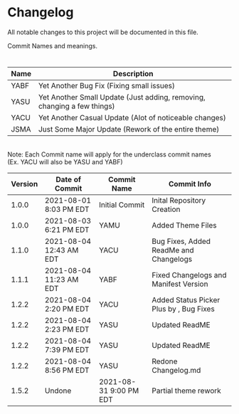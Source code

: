 <h1> Changelog </h1>
<p> All notable changes to this project will be documented in this file. 

Commit Names and meanings. </p>

<h1></h1>

<table class="tg">
<thead>
  <tr>
    <th class="tg-wgsn"><span style="font-weight:bold">Name</span></th>
    <th class="tg-wgsn"><span style="font-weight:bold">Description</span></th>
  </tr>
</thead>
<tbody>
  <tr>
    <td class="tg-wgsn">YABF</td>
    <td class="tg-wgsn">Yet Another Bug Fix (Fixing small issues)</td>
  </tr>
  <tr>
    <td class="tg-wgsn">YASU</td>
    <td class="tg-wgsn">Yet Another Small Update (Just adding, removing, changing a few things)</td>
  </tr>
  <tr>
    <td class="tg-wgsn">YACU</td>
    <td class="tg-wgsn">Yet Another Casual Update (Alot of noticeable changes)</td>
  </tr>
  <tr>
    <td class="tg-gx32">JSMA</td>
    <td class="tg-gx32">Just Some Major Update (Rework of the entire theme)</td>
  </tr>
</tbody>
</table>
<br>
Note: Each Commit name will apply for the underclass commit names <br>
(Ex. YACU will also be YASU and YABF)

<table class="tg">
<thead>
  <tr>
    <th class="tg-0pky">Version</th>
    <th class="tg-0pky">Date of Commit</th>
    <th class="tg-0pky">Commit Name</th>
    <th class="tg-0pky">Commit Info</th>
  </tr>
</thead>
<tbody>
  <tr>
    <td class="tg-0lax">1.0.0</td>
    <td class="tg-0lax">2021-08-01 8:03 PM EDT</td>
    <td class="tg-0lax">Initial Commit</td>
    <td class="tg-0lax">Inital Repository Creation</td>
  </tr>
  <tr>
    <td class="tg-0lax">1.0.0</td>
    <td class="tg-0lax">2021-08-03 6:21 PM EDT</td>
    <td class="tg-0lax">YAMU</td>
    <td class="tg-0lax">Added Theme Files</td>
  </tr>
  <tr>
    <td class="tg-0lax">1.1.0</td>
    <td class="tg-0lax">2021-08-04 12:43 AM EDT</td>
    <td class="tg-0lax">YACU</td>
    <td class="tg-0lax">Bug Fixes, Added ReadMe and Changelogs</td>
  </tr>
  <tr>
    <td class="tg-0lax">1.1.1</td>
    <td class="tg-0lax">2021-08-04 11:23 AM EDT</td>
    <td class="tg-0lax">YABF</td>
    <td class="tg-0lax">Fixed Changelogs and Manifest Version</td>
  </tr>
  <tr>
    <td class="tg-0lax">1.2.2</td>
    <td class="tg-0lax">2021-08-04 2:20 PM EDT</td>
    <td class="tg-0lax">YACU</td>
    <td class="tg-0lax">Added Status Picker Plus by , Bug Fixes</td>
  </tr>
  <tr>
    <td class="tg-0lax">1.2.2</td>
    <td class="tg-0lax">2021-08-04 2:23 PM EDT</td>
    <td class="tg-0lax">YASU</td>
    <td class="tg-0lax">Updated ReadME</td>
  </tr>
  <tr>
    <td class="tg-0lax">1.2.2</td>
    <td class="tg-0lax">2021-08-04 7:39 PM EDT</td>
    <td class="tg-0lax">YASU</td>
    <td class="tg-0lax">Updated ReadME</td>
  </tr>
  <tr>
    <td class="tg-0lax">1.2.2</td>
    <td class="tg-0lax">2021-08-04 8:56 PM EDT</td>
    <td class="tg-0lax">YASU</td>
    <td class="tg-0lax">Redone Changelog.md</td>
  </tr>
    <tr>
    <td class="tg-0lax">1.5.2</td>
    <td class="tg-0lax">Undone</td>
    <td class="tg-0lax">2021-08-31 9:00 PM EDT</td>
    <td class="tg-0lax">Partial theme rework</td>
  </tr>
</tbody>
</table>